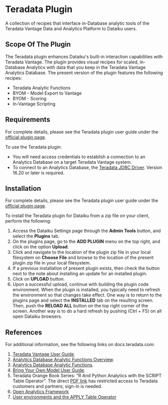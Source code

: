 # Teradata Plugin

A collection of recipes that interface in-Database analytic tools of the Teradata Vantage Data and Analytics Platform to Dataiku users.


## Scope Of The Plugin

The Teradata plugin enhances Dataiku's built-in interaction capabilities with Teradata Vantage.  The plugin provides visual recipes for scaled, in-Database Analytics with data that you keep in the Teradata Vantage Analytics Database.  The present version of the plugin features the following recipes:

* Teradata Analytic Functions
* BYOM - Model Export to Vantage
* BYOM - Scoring
* In-Vantage Scripting


## Requirements

For complete details, please see the Teradata plugin user guide under the [official plugin page](https://www.dataiku.com/product/plugins/teradata).

To use the Teradata plugin:

* You will need access credentials to establish a connection to an Analytics Database on a target Teradata Vantage system.
* To connect to an Analytics Database, the [Teradata JDBC Driver](https://downloads.teradata.com/download/connectivity/jdbc-driver). Version 16.20 or later is required.


## Installation

For complete details, please see the Teradata plugin user guide under the [official plugin page](https://www.dataiku.com/product/plugins/teradata).

To install the Teradata plugin for Dataiku from a zip file on your client, perform the following:

1. Access the Dataiku Settings page through the **Admin Tools** button, and select the **Plugins** tab.
2. On the plugins page, go to the **ADD PLUGIN** menu on the top right, and click on the option **Upload**.
3. Click and navigate to the location of the plugin zip file in your local filesystem on **Choose File** and browse to the location of the present plugin zip file in your local filesystem.
4. If a previous installation of present plugin exists, then check the button next to the note about installing an update for an installed plugin.
5. Click on **UPLOAD** button.
6. Upon a successful upload, continue with building the plugin code environment. When the plugin is installed, you typically need to refresh the environment so that changes take effect. One way is to return to the plugins page and select the **INSTALLED** tab on the resulting screen. Then, push the **RELOAD ALL** button on the top right corner of the screen. Another way is to do a hard refresh by pushing (Ctrl + F5) on all open Dataiku browsers.


## References

For additional information, see the following links on docs.teradata.com:

1. [Teradata Vantage User Guide](https://docs.teradata.com/r/Teradata-VantageTM-User-Guide/June-2022).
2. [Analytics Database Analytic Functions Overview](https://docs.teradata.com/r/Enterprise_IntelliFlex_VMware/Teradata-VantageTM-Analytics-Database-Analytic-Functions-17.20/Introduction-to-Analytics-Database-Analytic-Functions/Analytics-Database-Analytic-Functions-Overview).
3. [Analytics Database Analytic Functions](https://docs.teradata.com/r/Enterprise_IntelliFlex_VMware/Teradata-VantageTM-Analytics-Database-Analytic-Functions-17.20).
4. [Bring Your Own Model User Guide](https://docs.teradata.com/r/Enterprise_IntelliFlex_Lake_VMware/Teradata-VantageTM-Bring-Your-Own-Model-User-Guide).
5. Teradata Orange Book Series: “R And Python Analytics with the SCRIPT Table Operator”. The direct [PDF link](https://docs.teradata.com/v/u/Orange-Book/R-and-Python-Analytics-with-SCRIPT-Table-Operator-Orange-Book-4.4.1) has restricted access to Teradata customers and partners; sign-in is needed.
6. [Open Analytics Framework](https://docs.teradata.com/r/Teradata-VantageCloud-Lake/Analyzing-Your-Data/Build-Scalable-Analytics-with-Open-Analytics-Framework/Introduction-to-Vantage-Open-Analytics/What-is-Open-Analytics-Framework)
7. [User environments and the APPLY Table Operator](https://docs.teradata.com/r/Teradata-VantageCloud-Lake/Analyzing-Your-Data/Build-Scalable-Analytics-with-Open-Analytics-Framework/User-Environments)
